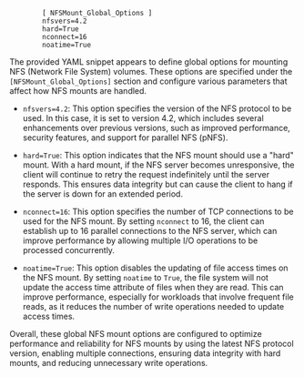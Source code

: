 ```
        [ NFSMount_Global_Options ]
        nfsvers=4.2
        hard=True
        nconnect=16
        noatime=True
```

The provided YAML snippet appears to define global options for mounting NFS (Network File System) volumes. These options are specified under the `[NFSMount_Global_Options]` section and configure various parameters that affect how NFS mounts are handled.

- `nfsvers=4.2`: This option specifies the version of the NFS protocol to be used. In this case, it is set to version 4.2, which includes several enhancements over previous versions, such as improved performance, security features, and support for parallel NFS (pNFS).

- `hard=True`: This option indicates that the NFS mount should use a "hard" mount. With a hard mount, if the NFS server becomes unresponsive, the client will continue to retry the request indefinitely until the server responds. This ensures data integrity but can cause the client to hang if the server is down for an extended period.

- `nconnect=16`: This option specifies the number of TCP connections to be used for the NFS mount. By setting `nconnect` to 16, the client can establish up to 16 parallel connections to the NFS server, which can improve performance by allowing multiple I/O operations to be processed concurrently.

- `noatime=True`: This option disables the updating of file access times on the NFS mount. By setting `noatime` to `True`, the file system will not update the access time attribute of files when they are read. This can improve performance, especially for workloads that involve frequent file reads, as it reduces the number of write operations needed to update access times.

Overall, these global NFS mount options are configured to optimize performance and reliability for NFS mounts by using the latest NFS protocol version, enabling multiple connections, ensuring data integrity with hard mounts, and reducing unnecessary write operations.
